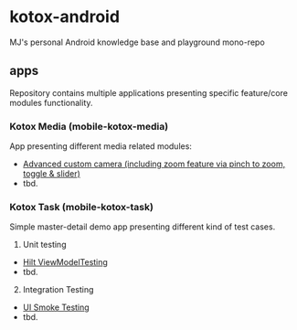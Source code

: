 # kotox-android

MJ's personal Android knowledge base and playground mono-repo

## apps

Repository contains multiple applications presenting specific feature/core modules functionality.

### Kotox Media (mobile-kotox-media)

App presenting different media related modules:

* [Advanced custom camera (including zoom feature via pinch to zoom, toggle & slider)](https://github.com/kotoMJ/kotox-android/tree/main/feature-kotox-camera-custom/)
* tbd.

### Kotox Task (mobile-kotox-task)

Simple master-detail demo app presenting different kind of test cases.

1. Unit testing

* [Hilt ViewModelTesting](https://github.com/kotoMJ/kotox-android/blob/main/mobile-kotox-task/src/test/kotlin/cz/kotox/task/list/ui/MainViewModelUnitTest.kt)
* tbd.

2. Integration Testing

* [UI Smoke Testing](https://github.com/kotoMJ/kotox-android/blob/main/mobile-kotox-task/src/androidTest/kotlin/cz/kotox/task/list/TaskMainScreenSmokeTest.kt)
* tbd.

